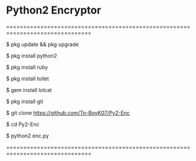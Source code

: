# Python2 Encryptor
===============================================================================

$ pkg update && pkg upgrade

$ pkg install python2

$ pkg install ruby

$ pkg install toilet

$ gem install lolcat

$ pkg install git

$ git clone https://github.com/Tn-BoyK07/Py2-Enc

$ cd Py2-Enc

$ python2 enc.py

===============================================================================
